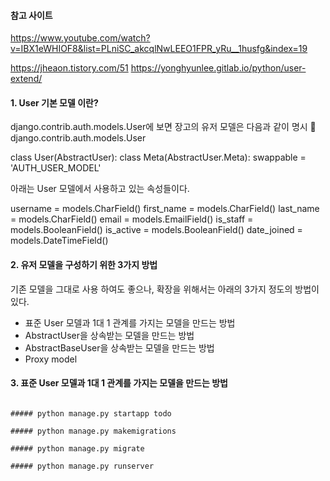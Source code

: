 #### 참고 사이트

https://www.youtube.com/watch?v=IBX1eWHIOF8&list=PLniSC_akcqlNwLEEO1FPR_yRu__1husfg&index=19

https://jheaon.tistory.com/51
https://yonghyunlee.gitlab.io/python/user-extend/

#### 1. User 기본 모델 이란?

django.contrib.auth.models.User에 보면 장고의 유저 모델은 다음과 같이 명시
📁 django.contrib.auth.models.User

class User(AbstractUser):
class Meta(AbstractUser.Meta):
swappable = 'AUTH_USER_MODEL'

아래는 User 모델에서 사용하고 있는 속성들이다.

username = models.CharField()
first_name = models.CharField()
last_name = models.CharField()
email = models.EmailField()
is_staff = models.BooleanField()
is_active = models.BooleanField()
date_joined = models.DateTimeField()

#### 2. 유저 모델을 구성하기 위한 3가지 방법

기존 모델을 그대로 사용 하여도 좋으나, 확장을 위해서는 아래의 3가지 정도의 방법이 있다.

- 표준 User 모델과 1대 1 관계를 가지는 모델을 만드는 방법
- AbstractUser을 상속받는 모델을 만드는 방법
- AbstractBaseUser을 상속받는 모델을 만드는 방법
- Proxy model

#### 3. 표준 User 모델과 1대 1 관계를 가지는 모델을 만드는 방법

```

##### python manage.py startapp todo

##### python manage.py makemigrations

##### python manage.py migrate

##### python manage.py runserver
```

